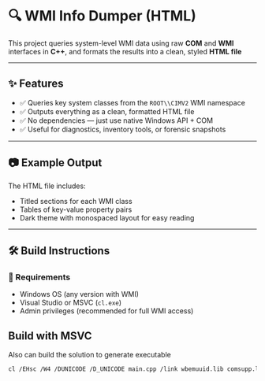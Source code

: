 # 🔍 WMI Info Dumper (HTML)

This project queries system-level WMI data using raw **COM** and **WMI** interfaces in **C++**, and formats the results into a clean, styled **HTML file**

---

## ✨ Features

- ✅ Queries key system classes from the `ROOT\\CIMV2` WMI namespace
- ✅ Outputs everything as a clean, formatted HTML file
- ✅ No dependencies — just use native Windows API + COM
- ✅ Useful for diagnostics, inventory tools, or forensic snapshots

---

## 📷 Example Output

The HTML file includes:

- Titled sections for each WMI class
- Tables of key-value property pairs
- Dark theme with monospaced layout for easy reading



---

## 🛠️ Build Instructions

### 🧰 Requirements

- Windows OS (any version with WMI)
- Visual Studio or MSVC (`cl.exe`)
- Admin privileges (recommended for full WMI access)
## Build with MSVC
Also can build the solution to generate executable
```bash
cl /EHsc /W4 /DUNICODE /D_UNICODE main.cpp /link wbemuuid.lib comsupp.lib
